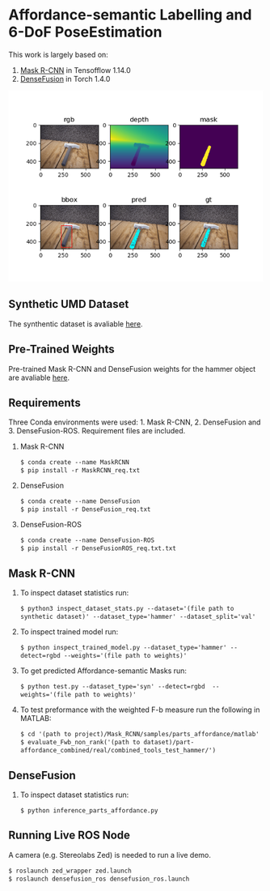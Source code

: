 # Affordance-semantic Labelling and 6-DoF PoseEstimation
This work is largely based on:
1. [Mask R-CNN](https://github.com/matterport/Mask_RCNN) in Tensofflow 1.14.0 
2. [DenseFusion](https://github.com/j96w/DenseFusion) in Torch 1.4.0

![Alt text](Images/Experiments/ROS.png?raw=true "Title")

## Synthetic UMD Dataset
The synthentic dataset is avaliable [here](https://drive.google.com/file/d/1ffP3N0ZVzPAGjTGMdSS1_40JPadBOayS/view?usp=sharing).

## Pre-Trained Weights
Pre-trained Mask R-CNN and DenseFusion weights for the hammer object are avaliable [here](https://drive.google.com/file/d/1ffP3N0ZVzPAGjTGMdSS1_40JPadBOayS/view?usp=sharing).

## Requirements
Three Conda environments were used: 1. Mask R-CNN, 2. DenseFusion and 3. DenseFusion-ROS. Requirement files are included.
1. Mask R-CNN
   ```
   $ conda create --name MaskRCNN
   $ pip install -r MaskRCNN_req.txt
   ```
2. DenseFusion
   ```
   $ conda create --name DenseFusion
   $ pip install -r DenseFusion_req.txt
   ```
3. DenseFusion-ROS
   ```
   $ conda create --name DenseFusion-ROS
   $ pip install -r DenseFusionROS_req.txt.txt
   ```

## Mask R-CNN
1. To inspect dataset statistics run:
   ```
   $ python3 inspect_dataset_stats.py --dataset='(file path to synthetic dataset)' --dataset_type='hammer' --dataset_split='val'
   ```
2. To inspect trained model run:
   ```
   $ python inspect_trained_model.py --dataset_type='hammer' --detect=rgbd --weights='(file path to weights)'
   ```
3. To get predicted Affordance-semantic Masks run:
   ```
   $ python test.py --dataset_type='syn' --detect=rgbd  --weights='(file path to weights)'
   ```
4. To test preformance with the weighted F-b measure run the following in MATLAB:
   ```
   $ cd '(path to project)/Mask_RCNN/samples/parts_affordance/matlab'
   $ evaluate_Fwb_non_rank('(path to dataset)/part-affordance_combined/real/combined_tools_test_hammer/')
   ```
   
## DenseFusion
1. To inspect dataset statistics run:
   ```
   $ python inference_parts_affordance.py
   ```

## Running Live ROS Node
A camera (e.g. Stereolabs Zed) is needed to run a live demo.

   ```
   $ roslaunch zed_wrapper zed.launch
   $ roslaunch densefusion_ros densefusion_ros.launch
   ```


